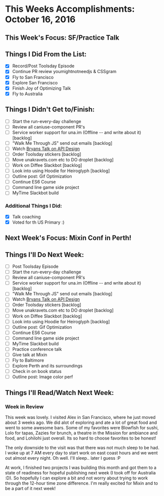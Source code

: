 # This Weeks Accomplishments: October 16, 2016

## This Week's Focus: SF/Practice Talk

## Things I Did From the List:

- [x] Record/Post Toolsday Episode
- [x] Continue PR review youmightnotneedjs & CSSgram
- [x] Fly to San Francisco
- [x] Explore San Francisco
- [x] Finish Joy of Optimizing Talk
- [x] Fly to Australia

## Things I Didn't Get to/Finish:

- [ ] Start the run-every-day challenge
- [ ] Review all caniuse-component PR's
- [ ] Service worker support for una.im (Offline -- and write about it) [backlog]
- [ ] "Walk Me Through JS" send out emails [backlog]
- [ ] Watch [Bryans Talk on API Design](http://2016.cascadiafest.org/speakers/bryan-hughes/)
- [ ] Order Toolsday stickers [backlog]
- [ ] Move unakravets.com etc to DO droplet [backlog]
- [ ] Work on Diffee Slackbot [backlog]
- [ ] Look into using Hoodie for Heiroglyph [backlog]
- [ ] Outline post: Gif Optimization
- [ ] Continue ES6 Course
- [ ] Command line game side project
- [ ] MyTime Slackbot build

### Additional Things I Did:

- [x] Talk coaching
- [x] Voted for th US Primary :)

## Next Week's Focus: Mixin Conf in Perth!

## Things I'll Do Next Week:

- [ ] Post Toolsday Episode
- [ ] Start the run-every-day challenge
- [ ] Review all caniuse-component PR's
- [ ] Service worker support for una.im (Offline -- and write about it) [backlog]
- [ ] "Walk Me Through JS" send out emails [backlog]
- [ ] Watch [Bryans Talk on API Design](http://2016.cascadiafest.org/speakers/bryan-hughes/)
- [ ] Order Toolsday stickers [backlog]
- [ ] Move unakravets.com etc to DO droplet [backlog]
- [ ] Work on Diffee Slackbot [backlog]
- [ ] Look into using Hoodie for Heiroglyph [backlog]
- [ ] Outline post: Gif Optimization
- [ ] Continue ES6 Course
- [ ] Command line game side project
- [ ] MyTime Slackbot build
- [ ] Practice conference talk
- [ ] Give talk at Mixin
- [ ] Fly to Baltimore
- [ ] Explore Perth and its surroundings
- [ ] Check in on book status
- [ ] Outline post: Image color perf

## Things I'll Read/Watch Next Week:

### Week in Review

This week was lovely. I visited Alex in San Francisco, where he just moved about 3 weeks ago. We did alot of exploring and ate a lot of great food and went to some awesome bars. Some of my favorites were Blowfish for sushi, Lolo for tapas, Zazies for brunch, a theatre in the Mission for ambiance and food, and Lohilohi just overall. Its so hard to choose favorites to be honest!

The only downside to the visit was that there was not much sleep to be had. I woke up at 7 AM every day to start work on east coast hours and we went out almost every night. Oh well. I'll sleep.. later I guess :P 

At work, I finished two projects I was building this month and got them to a state of readiness for hopeful publishing next week (I took off for Australia :D). So hopefully I can explore a bit and not worry about trying to work through the 12-hour time zone difference. I'm really excited for Mixin and to be a part of it next week!